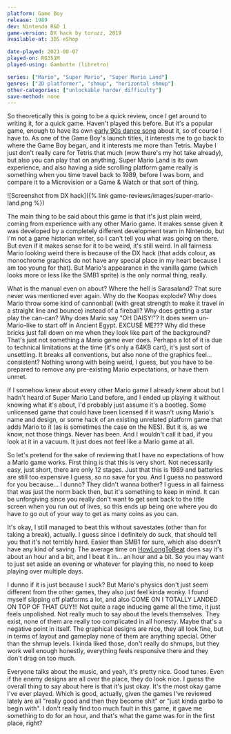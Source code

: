 ```yaml
---
platform: Game Boy
release: 1989
dev: Nintendo R&D 1
game-version: DX hack by toruzz, 2019
available-at: 3DS eShop

date-played: 2021-08-07
played-on: RG351M
played-using: Gambatte (libretro)

series: ["Mario", "Super Mario", "Super Mario Land"]
genres: ["2D platformer", "shmup", "horizontal shmup"]
other-categories: ["unlockable harder difficulty"]
save-method: none
---
```


So theoretically this is going to be a quick review, once I get around to writing it, for a quick game. Haven't played this before. But it's a popular game, enough to have its own 
[early 90s dance song](https://www.youtube.com/watch?v=A2nF92mu8X0) about it, so of course I have to. As one of the Game Boy's launch titles, it interests me to go back to where the Game Boy began, and it interests me more than Tetris. Maybe I just don't really care for Tetris that much (wow there's my hot take already), but also you can play that on anything. Super Mario Land is its own experience, and also having a side scrolling platform game really is something when you time travel back to 1989, before I was born, and compare it to a Microvision or a Game & Watch or that sort of thing.

![Screenshot from DX hack]({% link game-reviews/images/super-mario-land.png %})

The main thing to be said about this game is that it's just plain weird, coming from experience with any other Mario game. It makes sense given it was developed by a completely different development team in Nintendo, but I'm not a game historian writer, so I can't tell you what was going on there. But even if it makes sense for it to be weird, it's still weird. In all fairness Mario looking weird there is because of the DX hack (that adds colour, as monochrome graphics do not have any special place in my heart because I am too young for that). But Mario's appearance in the vanilla game (which looks more or less like the SMB1 sprite) is the only normal thing, really.

What is the manual even on about? Where the hell is Sarasaland? That sure never was mentioned ever again. Why do the Koopas explode? Why does Mario throw some kind of cannonball (with great strength to make it travel in a straight line and bounce) instead of a fireball? Why does getting a star play the can-can? Why does Mario say "OH DAISY!"? It does seem un-Mario-like to start off in Ancient Egypt. EXCUSE ME??? Why did these bricks just fall down on me when they look like part of the background? That's just not something a Mario game ever does. Perhaps a lot of it is due to technical limitations at the time (it's only a 64KB cart), it's just sort of unsettling. It breaks all conventions, but also none of the graphics feel… consistent? Nothing wrong with being weird, I guess, but you have to be prepared to remove any pre-existing Mario expectations, or have them unmet.

If I somehow knew about every other Mario game I already knew about but I hadn't heard of Super Mario Land before, and I ended up playing it without knowing what it's about, I'd probably just assume it's a bootleg. Some unlicensed game that could have been licensed if it wasn't using Mario's name and design, or some hack of an existing unrelated platform game that adds Mario to it (as is sometimes the case on the NES). But it is, as we know, not those things. Never has been. And I wouldn't call it bad, if you look at it in a vacuum. It just does not feel like a Mario game at all.

So let's pretend for the sake of reviewing that I have no expectations of how a Mario game works. First thing is that this is very short. Not necessarily easy, just short, there are only 12 stages. Just that this is 1989 and batteries are still too expensive I guess, so no save for you. And I guess no password for you because… I dunno? They didn't wanna bother? I guess in all fairness that was just the norm back then, but it's something to keep in mind. It can be unforgiving since you really don't want to get sent back to the title screen when you run out of lives, so this ends up being one where you do have to go out of your way to get as many coins as you can.

It's okay, I still managed to beat this without savestates (other than for taking a break), actually. I guess since I definitely do suck, that should tell you that it's not terribly hard. Easier than SMB1 for sure, which also doesn't have any kind of saving. The average time on [HowLongToBeat](https://howlongtobeat.com/game?id=9380) does say it's about an hour and a bit, and I beat it in… an hour and a bit. So you may want to just set aside an evening or whatever for playing this, no need to keep playing over multiple days.

I dunno if it is just because I suck? But Mario's physics don't just seem different from the other games, they also just feel kinda wonky. I found myself slipping off platforms a lot, and also COME ON I TOTALLY LANDED ON TOP OF THAT GUY!!! Not quite a rage inducing game all the time, it just feels unpolished. Not really much to say about the levels themselves. They exist, none of them are really too complicated in all honesty. Maybe that's a negative point in itself. The graphical designs are nice, they all look fine, but in terms of layout and gameplay none of them are anything special. Other than the shmup levels. I kinda liked those, don't really do shmups, but they work well enough honestly, everything feels responsive there and they don't drag on too much.

Everyone talks about the music, and yeah, it's pretty nice. Good tunes. Even if the enemy designs are all over the place, they do look nice. I guess the overall thing to say about here is that it's just okay. It's the most okay game I've ever played. Which is good, actually, given the games I've reviewed lately are all "really good and then they become shit" or "just kinda garbo to begin with". I don't really find too much fault in this game, it gave me something to do for an hour, and that's what the game was for in the first place, right? 

